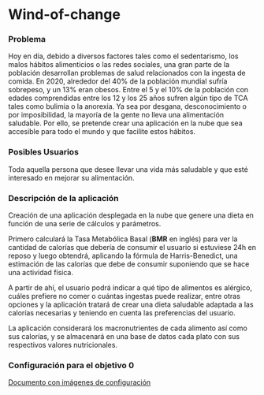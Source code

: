 # Wind-of-change


### Problema
Hoy en día, debido a diversos factores tales como el sedentarismo, los malos hábitos alimenticios o las redes sociales, una gran parte de la población desarrollan problemas de salud relacionados con la ingesta de comida. En 2020, alrededor del 40% de la población mundial sufría sobrepeso, y un 13% eran obesos. Entre el 5 y el 10% de la población con edades comprendidas entre los 12 y los 25 años sufren algún tipo de TCA tales como bulimia o la anorexia.
Ya sea por desgana, desconocimiento o por imposibilidad, la mayoría de la gente no lleva una alimentación saludable. Por ello, se pretende crear una aplicación en la nube que sea accesible para todo el mundo y que facilite estos hábitos.

### Posibles Usuarios
Toda aquella persona que desee llevar una vida más saludable y que esté interesado en mejorar su alimentación.

### Descripción de la aplicación
Creación de una aplicación desplegada en la nube que genere una dieta en función de una serie de cálculos y parámetros.

Primero calculará la Tasa Metabólica Basal (**BMR** en inglés) para ver la cantidad de calorías que debería de consumir el usuario si estuviese 24h en reposo y luego obtendrá, aplicando la fórmula de Harris-Benedict, una estimación de las calorías que debe de consumir suponiendo que se hace una actividad física.

A partir de ahí, el usuario podrá indicar a qué tipo de alimentos es alérgico, cuáles prefiere no comer o cuántas ingestas puede realizar, entre otras opciones y la aplicación tratará de crear una dieta saludable adaptada a las calorías necesarias y teniendo en cuenta las preferencias del usuario.

La aplicación considerará los macronutrientes de cada alimento así como sus calorías, y se almacenará en una base de datos cada plato con sus respectivos valores nutricionales.

### Configuración para el objetivo 0
[Documento con imágenes de configuración](Configuraciones/Images.md)
